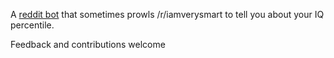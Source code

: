 A [reddit bot](https://www.reddit.com/user/IQ_Percentile/) that sometimes prowls /r/iamverysmart to tell you about your IQ percentile.

Feedback and contributions welcome
